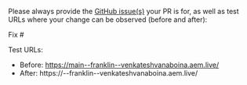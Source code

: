 Please always provide the [GitHub issue(s)](../issues) your PR is for, as well as test URLs where your change can be observed (before and after):

Fix #<gh-issue-id>

Test URLs:
- Before: https://main--franklin--venkateshvanaboina.aem.live/
- After: https://<branch>--franklin--venkateshvanaboina.aem.live/
